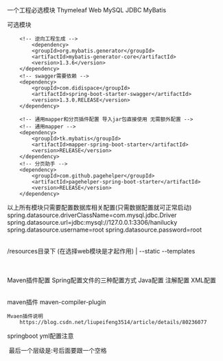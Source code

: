 一个工程必选模块
	Thymeleaf Web MySQL JDBC MyBatis

可选模块
		

		<!-- 逆向工程生成 -->
			<dependency>
			<groupId>org.mybatis.generator</groupId>
			<artifactId>mybatis-generator-core</artifactId>
			<version>1.3.6</version>
		</dependency>
		<!-- swagger需要依赖 -->
		<dependency>
			<groupId>com.didispace</groupId>
			<artifactId>spring-boot-starter-swagger</artifactId>
			<version>1.3.0.RELEASE</version>
		</dependency>
	
		<!-- 通用mapper和分页插件配置 导入jar包直接使用 无需额外配置 -->
		<!-- 通用mapper -->
		<dependency>
			<groupId>tk.mybatis</groupId>
			<artifactId>mapper-spring-boot-starter</artifactId>
			<version>RELEASE</version>
		</dependency>
		<!-- 分页助手 -->
		<dependency>
			<groupId>com.github.pagehelper</groupId>
			<artifactId>pagehelper-spring-boot-starter</artifactId>
			<version>RELEASE</version>
		</dependency>

以上所有模块只需要配置数据库相关配置(只需数据配置就可正常启动)
	spring.datasource.driverClassName=com.mysql.jdbc.Driver
	spring.datasource.url=jdbc:mysql://127.0.0.1:3306/hanilucky
	spring.datasource.username=root
	spring.datasource.password=root
	
​	
/resources目录下  (在选择web模块是才起作用)
	|
	--static
	--templates
	
​	
​	
Maven插件配置
Spring配置文件的三种配置方式
	Java配置  注解配置  XML配置
	
​	
maven插件
	maven-compiler-plugin

	Mvaen插件说明
		https://blog.csdn.net/liupeifeng3514/article/details/80236077




springboot yml配置注意

​	最后一个层级是:号后面要跟一个空格